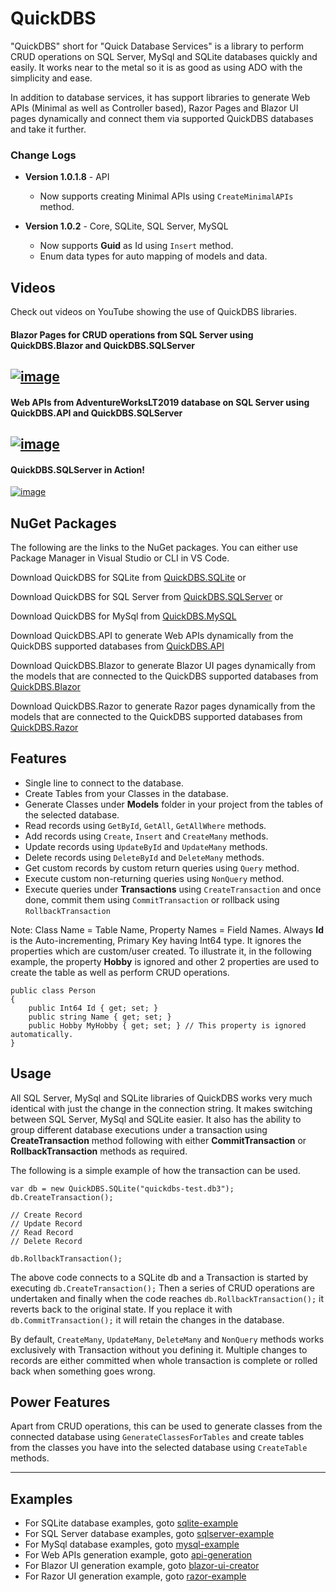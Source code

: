 # QuickDBS
"QuickDBS" short for "Quick Database Services" is a library to perform CRUD operations on SQL Server, MySql and SQLite databases quickly and easily. It works near to the metal so it is as good as using ADO with the simplicity and ease.

In addition to database services, it has support libraries to generate Web APIs (Minimal as well as Controller based), Razor Pages and Blazor UI pages dynamically and connect them via supported QuickDBS databases and take it further.

### Change Logs
- **Version 1.0.1.8** - API
  - Now supports creating Minimal APIs using `CreateMinimalAPIs` method.

- **Version 1.0.2** - Core, SQLite, SQL Server, MySQL
  - Now supports **Guid** as Id using `Insert` method.
  - Enum data types for auto mapping of models and data.

## Videos
Check out videos on YouTube showing the use of QuickDBS libraries.

#### Blazor Pages for CRUD operations from SQL Server using QuickDBS.Blazor and QuickDBS.SQLServer
[![image](https://img.youtube.com/vi/nsAMk9xtXpc/0.jpg)](https://www.youtube.com/watch?v=nsAMk9xtXpc)
---

#### Web APIs from AdventureWorksLT2019 database on SQL Server using QuickDBS.API and QuickDBS.SQLServer
[![image](https://img.youtube.com/vi/WVYaf8EyzLs/0.jpg)](https://www.youtube.com/watch?v=WVYaf8EyzLs)
---

#### QuickDBS.SQLServer in Action!
[![image](https://img.youtube.com/vi/IAANCNS7pc4/0.jpg)](https://www.youtube.com/watch?v=IAANCNS7pc4)



## NuGet Packages

The following are the links to the NuGet packages. You can either use Package Manager in Visual Studio or CLI in VS Code.

Download QuickDBS for SQLite from [QuickDBS.SQLite](https://www.nuget.org/packages/QuickDBS.SQLite/) or

Download QuickDBS for SQL Server from [QuickDBS.SQLServer](https://www.nuget.org/packages/QuickDBS.SQLServer/) or

Download QuickDBS for MySql from [QuickDBS.MySQL](https://www.nuget.org/packages/QuickDBS.MySQL/)

Download QuickDBS.API to generate Web APIs dynamically from the QuickDBS supported databases from [QuickDBS.API](https://www.nuget.org/packages/QuickDBS.API/)

Download QuickDBS.Blazor to generate Blazor UI pages dynamically from the models that are connected to the QuickDBS supported databases from [QuickDBS.Blazor](https://www.nuget.org/packages/QuickDBS.Blazor/)

Download QuickDBS.Razor to generate Razor pages dynamically from the models that are connected to the QuickDBS supported databases from [QuickDBS.Razor](https://www.nuget.org/packages/QuickDBS.Razor/)

## Features
- Single line to connect to the database.
- Create Tables from your Classes in the database.
- Generate Classes under **Models** folder in your project from the tables of the selected database.
- Read records using `GetById`, `GetAll`, `GetAllWhere` methods.
- Add records using `Create`, `Insert` and `CreateMany` methods.
- Update records using `UpdateById` and `UpdateMany` methods.
- Delete records using `DeleteById` and `DeleteMany` methods.
- Get custom records by custom return queries using `Query` method.
- Execute custom non-returning queries using `NonQuery` method.
- Execute queries under **Transactions** using `CreateTransaction` and once done, commit them using `CommitTransaction` or rollback using `RollbackTransaction`

Note: Class Name = Table Name, Property Names = Field Names. Always **Id** is the Auto-incrementing, Primary Key having Int64 type. It ignores the properties which are custom/user created. To illustrate it, in the following example, the property **Hobby** is ignored and other 2 properties are used to create the table as well as perform CRUD operations.
```
public class Person
{
    public Int64 Id { get; set; }
    public string Name { get; set; }
    public Hobby MyHobby { get; set; } // This property is ignored automatically.
}
```

## Usage
All SQL Server, MySql and SQLite libraries of QuickDBS works very much identical with just the change in the connection string. It makes switching between SQL Server, MySql and SQLite easier.
It also has the ability to group different database executions under a transaction using **CreateTransaction** method following with either **CommitTransaction** or **RollbackTransaction** methods as required.

The following is a simple example of how the transaction can be used.
```
var db = new QuickDBS.SQLite("quickdbs-test.db3");
db.CreateTransaction();

// Create Record
// Update Record
// Read Record
// Delete Record

db.RollbackTransaction();
```
The above code connects to a SQLite db and a Transaction is started by executing ```db.CreateTransaction();``` Then a series of CRUD operations are undertaken and finally when the code reaches ```db.RollbackTransaction();``` it reverts back to the original state. If you replace it with ```db.CommitTransaction();``` it will retain the changes in the database.

By default, ```CreateMany```, ```UpdateMany```, ```DeleteMany``` and ```NonQuery``` methods works exclusively with Transaction without you defining it. Multiple changes to records are either committed when whole transaction is complete or rolled back when something goes wrong.

## Power Features
Apart from CRUD operations, this can be used to generate classes from the connected database using ```GenerateClassesForTables``` and create tables from the classes you have into the selected database using ```CreateTable``` methods.


---

## Examples
- For SQLite database examples, goto [sqlite-example](sqlite-example.md)
- For SQL Server database examples, goto [sqlserver-example](sqlserver-example.md)
- For MySql database examples, goto [mysql-example](mysql-example.md)
- For Web APIs generation example, goto [api-generation](api-generation.md)
- For Blazor UI generation example, goto [blazor-ui-creator](blazor-ui-creator.md)
- For Razor UI generation example, goto [razor-example](razor-example.md)
